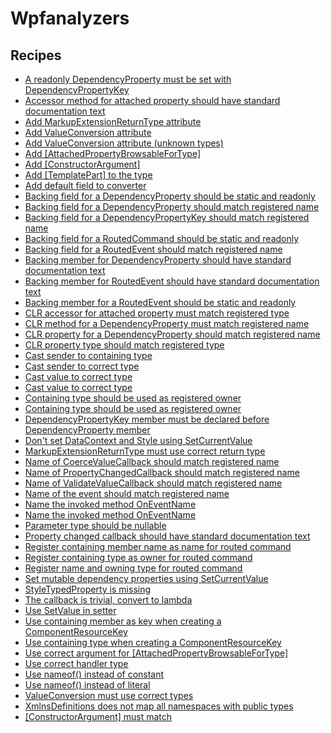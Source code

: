# Wpfanalyzers

## Recipes

* [A readonly DependencyProperty must be set with DependencyPropertyKey](./usedependencypropertykeyfixwpf0040.md)
* [Accessor method for attached property should have standard documentation text](./documentationfixwpf0061.md)
* [Add MarkupExtensionReturnType attribute](./markupextensionreturntypeattributefixwpf0080.md)
* [Add ValueConversion attribute](./attachedpropertybrowsablefortypeattributefixwpf0071.md)
* [Add ValueConversion attribute (unknown types)](./valueconversionattributefixwpf0073.md)
* [Add [AttachedPropertyBrowsableForType]](./attachedpropertybrowsablefortypeattributefixwpf0033.md)
* [Add [ConstructorArgument]](./constructorargumentattributefixwpf0083.md)
* [Add [TemplatePart] to the type](./addattributelistfixwpf0130.md)
* [Add default field to converter](./adddefaultmemberfixwpf0070.md)
* [Backing field for a DependencyProperty should be static and readonly](./makefieldstaticreadonlyfixwpf0030.md)
* [Backing field for a DependencyProperty should match registered name](./renamememberfixwpf0001.md)
* [Backing field for a DependencyPropertyKey should match registered name](./renamememberfixwpf0002.md)
* [Backing field for a RoutedCommand should be static and readonly](./makefieldstaticreadonlyfixwpf0123.md)
* [Backing field for a RoutedEvent should match registered name](./renamememberfixwpf0100.md)
* [Backing member for DependencyProperty should have standard documentation text](./documentationfixwpf0060.md)
* [Backing member for RoutedEvent should have standard documentation text](./documentationfixwpf0108.md)
* [Backing member for a RoutedEvent should be static and readonly](./makefieldstaticreadonlyfixwpf0107.md)
* [CLR accessor for attached property must match registered type](./useregisteredtypefixwpf0013.md)
* [CLR method for a DependencyProperty must match registered name](./renamememberfixwpf0004.md)
* [CLR property for a DependencyProperty should match registered name](./renamememberfixwpf0003.md)
* [CLR property type should match registered type](./useregisteredtypefixwpf0012.md)
* [Cast sender to containing type](./castfixwpf0021.md)
* [Cast sender to correct type](./castfixwpf0019.md)
* [Cast value to correct type](./castfixwpf0020.md)
* [Cast value to correct type](./castfixwpf0022.md)
* [Containing type should be used as registered owner](./usecontainingtypefixwpf0011.md)
* [Containing type should be used as registered owner](./usecontainingtypefixwpf0101.md)
* [DependencyPropertyKey member must be declared before DependencyProperty member](./movefixwpf0031.md)
* [Don&#39;t set DataContext and Style using SetCurrentValue](./usesetvaluefixwpf0043.md)
* [MarkupExtensionReturnType must use correct return type](./changetypeoffixwpf0081.md)
* [Name of CoerceValueCallback should match registered name](./renamememberfixwpf0006.md)
* [Name of PropertyChangedCallback should match registered name](./renamememberfixwpf0005.md)
* [Name of ValidateValueCallback should match registered name](./renamememberfixwpf0007.md)
* [Name of the event should match registered name](./renamememberfixwpf0102.md)
* [Name the invoked method OnEventName](./renamememberfixwpf0090.md)
* [Name the invoked method OnEventName](./renamememberfixwpf0091.md)
* [Parameter type should be nullable](./makenullablefixwpf0024.md)
* [Property changed callback should have standard documentation text](./documentationfixwpf0062.md)
* [Register containing member name as name for routed command](./usenameoffixwpf0120.md)
* [Register containing type as owner for routed command](./usecontainingtypefixwpf0121.md)
* [Register name and owning type for routed command](./registerroutedcommandfixwpf0122.md)
* [Set mutable dependency properties using SetCurrentValue](./usesetcurrentvaluefixwpf0041.md)
* [StyleTypedProperty is missing](./addattributelistfixwpf0176.md)
* [The callback is trivial, convert to lambda](./converttolambdafixwpf0023.md)
* [Use SetValue in setter](./usesetvaluefixwpf0035.md)
* [Use containing member as key when creating a ComponentResourceKey](./componentresourcekeyfixwpf0141.md)
* [Use containing type when creating a ComponentResourceKey](./componentresourcekeyfixwpf0140.md)
* [Use correct argument for [AttachedPropertyBrowsableForType]](./attachedpropertybrowsablefortypeargumentfixwpf0034.md)
* [Use correct handler type](./usecorrectdelegatefixwpf0092.md)
* [Use nameof() instead of constant](./usenameoffixwpf0151.md)
* [Use nameof() instead of literal](./usenameoffixwpf0150.md)
* [ValueConversion must use correct types](./valueconversionattributeargumentfixwpf0072.md)
* [XmlnsDefinitions does not map all namespaces with public types](./xmlnsdefinitionfixwpf0052.md)
* [[ConstructorArgument] must match](./constructorargumentattributeargumentfixwpf0082.md)



